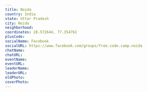 ```yaml
---
title: Noida
country: India
state: Uttar Pradesh
city: Noida
neighborhood: 
coordinates: 28.572644, 77.354761
plusCode:
socialName: Facebook
socialURL: https://www.facebook.com/groups/free.code.camp.noida
chatName:
chatURL:
eventName:
eventURL:
leaderName:
leaderURL:
oldPhoto: 
coverPhoto:
---
```

